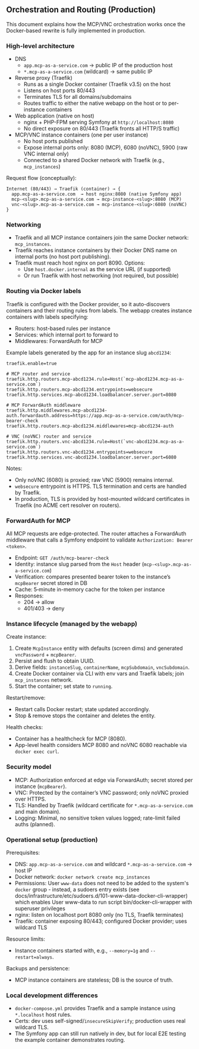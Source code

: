 ## Orchestration and Routing (Production)

This document explains how the MCP/VNC orchestration works once the Docker-based rewrite is fully implemented in production.

### High-level architecture

- DNS
  - `app.mcp-as-a-service.com` → public IP of the production host
  - `*.mcp-as-a-service.com` (wildcard) → same public IP
- Reverse proxy (Traefik)
  - Runs as a single Docker container (Traefik v3.5) on the host
  - Listens on host ports 80/443
  - Terminates TLS for all domains/subdomains
  - Routes traffic to either the native webapp on the host or to per-instance containers
- Web application (native on host)
  - nginx + PHP-FPM serving Symfony at `http://localhost:8080`
  - No direct exposure on 80/443 (Traefik fronts all HTTP/S traffic)
- MCP/VNC instance containers (one per user instance)
  - No host ports published
  - Expose internal ports only: 8080 (MCP), 6080 (noVNC), 5900 (raw VNC internal only)
  - Connected to a shared Docker network with Traefik (e.g., `mcp_instances`)

Request flow (conceptually):

```
Internet (80/443) → Traefik (container) → {
  app.mcp-as-a-service.com  → host nginx:8080 (native Symfony app)
  mcp-<slug>.mcp-as-a-service.com → mcp-instance-<slug>:8080 (MCP)
  vnc-<slug>.mcp-as-a-service.com → mcp-instance-<slug>:6080 (noVNC)
}
```

### Networking

- Traefik and all MCP instance containers join the same Docker network: `mcp_instances`.
- Traefik reaches instance containers by their Docker DNS name on internal ports (no host port publishing).
- Traefik must reach host nginx on port 8090. Options:
  - Use `host.docker.internal` as the service URL (if supported)
  - Or run Traefik with host networking (not required, but possible)

### Routing via Docker labels

Traefik is configured with the Docker provider, so it auto-discovers containers and their routing rules from labels. The webapp creates instance containers with labels specifying:

- Routers: host-based rules per instance
- Services: which internal port to forward to
- Middlewares: ForwardAuth for MCP

Example labels generated by the app for an instance slug `abcd1234`:

```
traefik.enable=true

# MCP router and service
traefik.http.routers.mcp-abcd1234.rule=Host(`mcp-abcd1234.mcp-as-a-service.com`)
traefik.http.routers.mcp-abcd1234.entrypoints=websecure
traefik.http.services.mcp-abcd1234.loadbalancer.server.port=8080

# MCP ForwardAuth middleware
traefik.http.middlewares.mcp-abcd1234-auth.forwardauth.address=https://app.mcp-as-a-service.com/auth/mcp-bearer-check
traefik.http.routers.mcp-abcd1234.middlewares=mcp-abcd1234-auth

# VNC (noVNC) router and service
traefik.http.routers.vnc-abcd1234.rule=Host(`vnc-abcd1234.mcp-as-a-service.com`)
traefik.http.routers.vnc-abcd1234.entrypoints=websecure
traefik.http.services.vnc-abcd1234.loadbalancer.server.port=6080
```

Notes:

- Only noVNC (6080) is proxied; raw VNC (5900) remains internal.
- `websecure` entrypoint is HTTPS. TLS termination and certs are handled by Traefik.
- In production, TLS is provided by host-mounted wildcard certificates in Traefik (no ACME cert resolver on routers).

### ForwardAuth for MCP

All MCP requests are edge-protected. The router attaches a ForwardAuth middleware that calls a Symfony endpoint to validate `Authorization: Bearer <token>`.

- Endpoint: `GET /auth/mcp-bearer-check`
- Identity: instance slug parsed from the `Host` header (`mcp-<slug>.mcp-as-a-service.com`)
- Verification: compares presented bearer token to the instance’s `mcpBearer` secret stored in DB
- Cache: 5‑minute in-memory cache for the token per instance
- Responses:
  - 204 → allow
  - 401/403 → deny

### Instance lifecycle (managed by the webapp)

Create instance:
1. Create `McpInstance` entity with defaults (screen dims) and generated `vncPassword` + `mcpBearer`.
2. Persist and flush to obtain UUID.
3. Derive fields: `instanceSlug`, `containerName`, `mcpSubdomain`, `vncSubdomain`.
4. Create Docker container via CLI with env vars and Traefik labels; join `mcp_instances` network.
5. Start the container; set state to `running`.

Restart/remove:
- Restart calls Docker restart; state updated accordingly.
- Stop & remove stops the container and deletes the entity.

Health checks:
- Container has a healthcheck for MCP (8080).
- App-level health considers MCP 8080 and noVNC 6080 reachable via `docker exec curl`.

### Security model

- MCP: Authorization enforced at edge via ForwardAuth; secret stored per instance (`mcpBearer`).
- VNC: Protected by the container’s VNC password; only noVNC proxied over HTTPS.
- TLS: Handled by Traefik (wildcard certificate for `*.mcp-as-a-service.com` and main domain).
- Logging: Minimal, no sensitive token values logged; rate-limit failed auths (planned).

### Operational setup (production)

Prerequisites:
- DNS: `app.mcp-as-a-service.com` and wildcard `*.mcp-as-a-service.com` → host IP
- Docker network: `docker network create mcp_instances`
- Permissions: User `www-data` does not need to be added to the system's `docker` group - instead, a sudoers entry exists (see docs/infrastructure/etc/sudoers.d/101-www-data-docker-cli-wrapper) which enables User www-data to run script bin/docker-cli-wrapper with superuser privileges
- nginx: listen on localhost port 8080 only (no TLS, Traefik terminates)
- Traefik: container exposing 80/443; configured Docker provider; uses wildcard TLS

Resource limits:
- Instance containers started with, e.g., `--memory=1g` and `--restart=always`.

Backups and persistence:
- MCP instance containers are stateless; DB is the source of truth.

### Local development differences

- `docker-compose.yml` provides Traefik and a sample instance using `*.localhost` host rules.
- Certs: dev uses self-signed/`insecureSkipVerify`; production uses real wildcard TLS.
- The Symfony app can still run natively in dev, but for local E2E testing the example container demonstrates routing.


